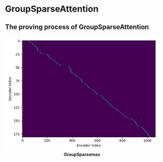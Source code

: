 

GroupSparseAttention
====  

The proving process of GroupSparseAttention
----


<p align="center">
  <img src="https://github.com/JiabinXue/GroupSparseAttention/blob/master/figure/GroupSparse.png?raw=true">
  <b>GroupSparsemax</b>
</p>
